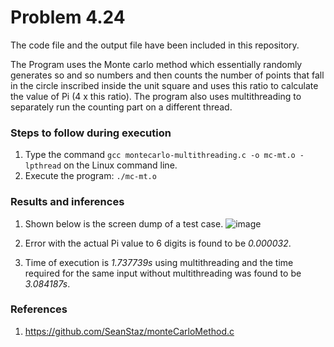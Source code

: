 # Problem 4.24
The code file and the output file have been included in this repository.

The Program uses the Monte carlo method which essentially randomly generates so and so numbers and then counts the number of points that fall in the circle inscribed inside the unit square and uses this ratio to calculate the value of Pi (4 x this ratio).
The program also uses multithreading to separately run the counting part on a different thread.

### Steps to follow during execution
1. Type the command `gcc montecarlo-multithreading.c -o mc-mt.o -lpthread` on the Linux command line.
2. Execute the program: `./mc-mt.o`

### Results and inferences
1. Shown below is the screen dump of a test case.
![image](https://user-images.githubusercontent.com/67586625/143718808-ffe77118-c7f2-4759-9391-0c50f78fdc40.png)

2. Error with the actual Pi value to 6 digits is found to be *0.000032*.
3. Time of execution is *1.737739s* using multithreading and the time required for the same input without multithreading was found to be *3.084187s*.

### References
1. https://github.com/SeanStaz/monteCarloMethod.c

